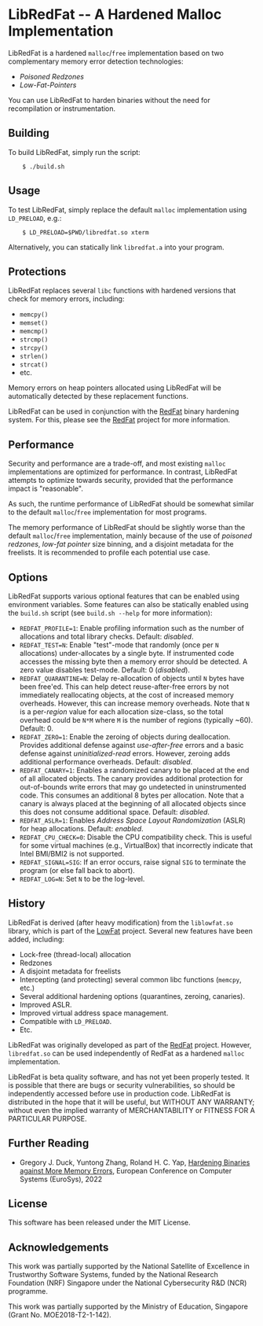 # LibRedFat -- A Hardened Malloc Implementation

LibRedFat is a hardened `malloc`/`free` implementation based on two
complementary memory error detection technologies:

* *Poisoned Redzones*
* *Low-Fat-Pointers*

You can use LibRedFat to harden binaries without the need for
recompilation or instrumentation.

## Building

To build LibRedFat, simply run the script:

        $ ./build.sh

## Usage

To test LibRedFat, simply replace the default `malloc` implementation
using `LD_PRELOAD`, e.g.:

        $ LD_PRELOAD=$PWD/libredfat.so xterm

Alternatively, you can statically link `libredfat.a` into your program.

## Protections

LibRedFat replaces several `libc` functions with hardened versions that
check for memory errors, including:

* `memcpy()`
* `memset()`
* `memcmp()`
* `strcmp()`
* `strcpy()`
* `strlen()`
* `strcat()`
* etc.

Memory errors on heap pointers allocated using LibRedFat will be
automatically detected by these replacement functions.

LibRedFat can be used in conjunction with the
[RedFat](https://github.com/GJDuck/RedFat) binary hardening system.
For this, please see the [RedFat](https://github.com/GJDuck/RedFat)
project for more information.

## Performance

Security and performance are a trade-off, and most existing `malloc`
implementations are optimized for performance.
In contrast, LibRedFat attempts to optimize towards security, provided
that the performance impact is "reasonable".

As such, the runtime performance of LibRedFat should be somewhat similar
to the default `malloc`/`free` implementation for most programs.

The memory performance of LibRedFat should be slightly worse than the
default `malloc`/`free` implementation, mainly because of the use of
*poisoned redzones*, *low-fat pointer* size binning, and a disjoint metadata
for the freelists.
It is recommended to profile each potential use case.

## Options

LibRedFat supports various optional features that can be enabled using
environment variables.
Some features can also be statically enabled using the `build.sh` script (see
`build.sh --help` for more information):

* `REDFAT_PROFILE=1`: Enable profiling information such as the number of
  allocations and total library checks.
  Default: *disabled*.
* `REDFAT_TEST=N`: Enable "test"-mode that randomly (once per `N`
  allocations) under-allocates by a single byte.
  If instrumented code accesses the missing byte then a memory error should
  be detected.
  A zero value disables test-mode.
  Default: 0 (*disabled*).
* `REDFAT_QUARANTINE=N`: Delay re-allocation of objects until `N` bytes have
  been free'ed.
  This can help detect reuse-after-free errors by not immediately
  reallocating objects, at the cost of increased memory overheads.
  However, this can increase memory overheads.
  Note that `N` is a per-*region* value for each allocation size-class, so
  the total overhead could be `N*M` where `M` is the number of regions
  (typically ~60).
  Default: 0.
* `REDFAT_ZERO=1`: Enable the zeroing of objects during deallocation.
  Provides additional defense against *use-after-free* errors and a basic
  defense against *uninitialized-read* errors.
  However, zeroing adds additional performance overheads.
  Default: *disabled*.
* `REDFAT_CANARY=1`: Enables a randomized canary to be placed at the end of
  all allocated objects.
  The canary provides additional protection for out-of-bounds write errors
  that may go undetected in uninstrumented code.
  This consumes an additional 8 bytes per allocation.
  Note that a canary is always placed at the beginning of all allocated
  objects since this does not consume additional space.
  Default: *disabled*.
* `REDFAT_ASLR=1`: Enables *Address Space Layout Randomization* (ASLR) for
  heap allocations.
  Default: *enabled*.
* `REDFAT_CPU_CHECK=0`: Disable the CPU compatibility check.
  This is useful for some virtual machines (e.g., VirtualBox) that
  incorrectly indicate that Intel BMI/BMI2 is not supported.
* `REDFAT_SIGNAL=SIG`: If an error occurs, raise signal `SIG` to terminate
  the program (or else fall back to abort).
* `REDFAT_LOG=N`: Set `N` to be the log-level.

## History

LibRedFat is derived (after heavy modification) from the `liblowfat.so`
library, which is part of the [LowFat](https://github.com/GJDuck/LowFat)
project.
Several new features have been added, including:

* Lock-free (thread-local) allocation
* Redzones
* A disjoint metadata for freelists
* Intercepting (and protecting) several common libc functions (`memcpy`,
  etc.)
* Several additional hardening options (quarantines, zeroing, canaries).
* Improved ASLR.
* Improved virtual address space management.
* Compatible with `LD_PRELOAD`.
* Etc.

LibRedFat was originally developed as part of the
[RedFat](https://github.com/GJDuck/RedFat) project.
However, `libredfat.so` can be used independently of RedFat as a hardened
`malloc` implementation.

LibRedFat is beta quality software, and has not yet been properly tested.
It is possible that there are bugs or security vulnerabilities, so should be
independently accessed before use in production code.
LibRedFat is distributed in the hope that it will be useful, but WITHOUT ANY
WARRANTY; without even the implied warranty of MERCHANTABILITY or
FITNESS FOR A PARTICULAR PURPOSE.

## Further Reading

* Gregory J. Duck, Yuntong Zhang, Roland H. C. Yap,
  [Hardening Binaries against More Memory Errors](https://www.comp.nus.edu.sg/~gregory/papers/redfat.pdf),
  European Conference on Computer Systems (EuroSys), 2022

## License

This software has been released under the MIT License.

## Acknowledgements

This work was partially supported by the National Satellite of Excellence in
Trustworthy Software Systems, funded by the National Research Foundation (NRF)
Singapore under the National Cybersecurity R&D (NCR) programme.

This work was partially supported by the Ministry of Education, Singapore
(Grant No. MOE2018-T2-1-142).

